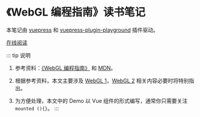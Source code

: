 # 《WebGL 编程指南》读书笔记

本笔记由 [vuepress](https://vuepress.vuejs.org/) 和 [vuepress-plugin-playground](https://github.com/AngusFu/vuepress-plugin-playground) 插件驱动。

[在线阅读](https://angusfu.github.io/webgl-guide-reading/)

::: tip 说明

1. 参考资料：[《WebGL 编程指南》](https://book.douban.com/subject/25909351/) 和 [MDN](https://developer.mozilla.org/en-US/docs/Web/API/WebGL_API/Tutorial/Getting_started_with_WebGL)。

2. 根据参考资料，本文主要涉及 [WebGL 1](https://developer.mozilla.org/zh-CN/docs/Web/API/WebGLRenderingContext)，[WebGL 2](https://developer.mozilla.org/zh-CN/docs/Web/API/WebGL2RenderingContext) 相关内容必要时将特别指出。

3. 为方便处理，本文中的 Demo 以 Vue 组件的形式编写，通常你只需要关注 `mounted (){}`。
   :::
